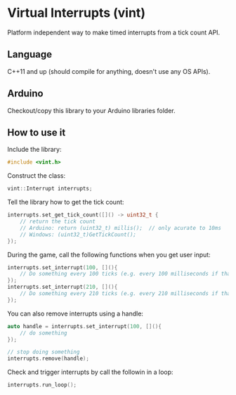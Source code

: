 Virtual Interrupts (vint)
=========================
Platform independent way to make timed interrupts from a tick count API.

Language
--------
C++11 and up (should compile for anything, doesn't use any OS APIs).

Arduino
-------
Checkout/copy this library to your Arduino libraries folder.

How to use it
-------------
Include the library:

```cpp
#include <vint.h>
```

Construct the class:

```cpp
vint::Interrupt interrupts;
```

Tell the library how to get the tick count:

```cpp
interrupts.set_get_tick_count([]() -> uint32_t {
    // return the tick count
    // Arduino: return (uint32_t) millis();  // only acurate to 10ms
    // Windows: (uint32_t)GetTickCount();
});
```

During the game, call the following functions when you get user input:

```cpp
interrupts.set_interrupt(100, [](){
    // Do something every 100 ticks (e.g. every 100 milliseconds if thats your tick count source)
});
interrupts.set_interrupt(210, [](){
    // Do something every 210 ticks (e.g. every 210 milliseconds if thats your tick count source)
});
```

You can also remove interrupts using a handle:
```cpp
auto handle = interrupts.set_interrupt(100, [](){
    // do something
});

// stop doing something
interrupts.remove(handle);
```

Check and trigger interrupts by call the followin in a loop:

```cpp
interrupts.run_loop();
```
